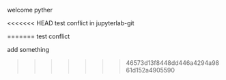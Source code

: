 welcome pyther

<<<<<<< HEAD
test conflict in jupyterlab-git


=======
test conflict

add something
>>>>>>> 46573d13f8448dd446a4294a9861d152a4905590
